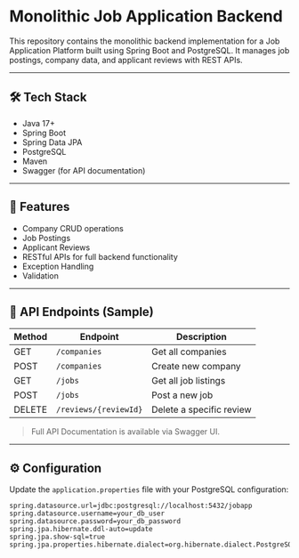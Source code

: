 # Monolithic Job Application Backend

This repository contains the monolithic backend implementation for a Job Application Platform built using Spring Boot and PostgreSQL. It manages job postings, company data, and applicant reviews with REST APIs.

---

## 🛠️ Tech Stack

- Java 17+
- Spring Boot
- Spring Data JPA
- PostgreSQL
- Maven
- Swagger (for API documentation)

---

## 📂 Features

- Company CRUD operations
- Job Postings
- Applicant Reviews
- RESTful APIs for full backend functionality
- Exception Handling
- Validation

---

## 🧾 API Endpoints (Sample)

| Method | Endpoint                     | Description                |
|--------|------------------------------|----------------------------|
| GET    | `/companies`                 | Get all companies          |
| POST   | `/companies`                 | Create new company         |
| GET    | `/jobs`                      | Get all job listings       |
| POST   | `/jobs`                      | Post a new job             |
| DELETE | `/reviews/{reviewId}`        | Delete a specific review   |

> Full API Documentation is available via Swagger UI.

---

## ⚙️ Configuration

Update the `application.properties` file with your PostgreSQL configuration:

```properties
spring.datasource.url=jdbc:postgresql://localhost:5432/jobapp
spring.datasource.username=your_db_user
spring.datasource.password=your_db_password
spring.jpa.hibernate.ddl-auto=update
spring.jpa.show-sql=true
spring.jpa.properties.hibernate.dialect=org.hibernate.dialect.PostgreSQLDialect
